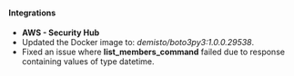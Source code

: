 
#### Integrations
- **AWS - Security Hub**
- Updated the Docker image to: *demisto/boto3py3:1.0.0.29538*.
- Fixed an issue where **list_members_command** failed due to response containing values of type datetime.

